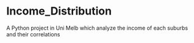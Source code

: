 # Income_Distribution
A Python project in Uni Melb which analyze the income of each suburbs and their correlations
